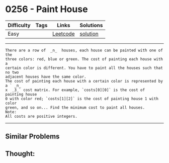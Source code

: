 # 0256 - Paint House

Difficulty  | Tags | Links | Solutions
----------- | ---- | ----- | -----
Easy |  | [Leetcode](https://leetcode.com/problems/paint-house) | [solution](https://leetcode.com/problems/paint-house/solution/)


-----------

```
There are a row of  _n_  houses, each house can be painted with one of the
three colors: red, blue or green. The cost of painting each house with a
certain color is different. You have to paint all the houses such that no two
adjacent houses have the same color.
The cost of painting each house with a certain color is represented by a ` _n_
x  _3_` cost matrix. For example, `costs[0][0]` is the cost of painting house
0 with color red; `costs[1][2]` is the cost of painting house 1 with color
green, and so on... Find the minimum cost to paint all houses.
Note:
All costs are positive integers.
```

-----------


## Similar Problems




## Thought:
